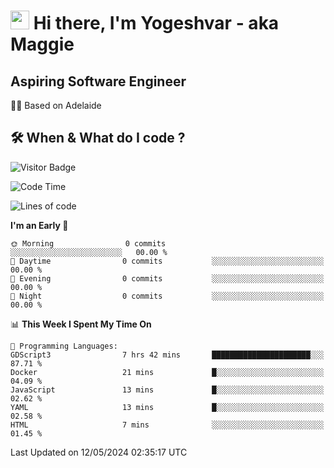 <h1><img src="https://emojis.slackmojis.com/emojis/images/1531849430/4246/blob-sunglasses.gif?1531849430" width="30"/> Hi there, I'm Yogeshvar - aka Maggie</h1>

## Aspiring Software Engineer
🏂🏻  Based on Adelaide 

## 🛠 When & What do I code ?  

![Visitor Badge](https://visitor-badge.feriirawann.repl.co?username=yogeshvar&repo=yogeshvar&label=Visitors&style=plastic&color=%23457BFF&contentType=svg)

<!--START_SECTION:waka-->
![Code Time](http://img.shields.io/badge/Code%20Time-2%2C896%20hrs%2035%20mins-blue)

![Lines of code](https://img.shields.io/badge/From%20Hello%20World%20I%27ve%20Written-0%20lines%20of%20code-blue)

**I'm an Early 🐤** 

```text
🌞 Morning                0 commits           ░░░░░░░░░░░░░░░░░░░░░░░░░   00.00 % 
🌆 Daytime                0 commits           ░░░░░░░░░░░░░░░░░░░░░░░░░   00.00 % 
🌃 Evening                0 commits           ░░░░░░░░░░░░░░░░░░░░░░░░░   00.00 % 
🌙 Night                  0 commits           ░░░░░░░░░░░░░░░░░░░░░░░░░   00.00 % 
```


📊 **This Week I Spent My Time On** 

```text
💬 Programming Languages: 
GDScript3                7 hrs 42 mins       ██████████████████████░░░   87.71 % 
Docker                   21 mins             █░░░░░░░░░░░░░░░░░░░░░░░░   04.09 % 
JavaScript               13 mins             █░░░░░░░░░░░░░░░░░░░░░░░░   02.62 % 
YAML                     13 mins             █░░░░░░░░░░░░░░░░░░░░░░░░   02.58 % 
HTML                     7 mins              ░░░░░░░░░░░░░░░░░░░░░░░░░   01.45 % 
```


 Last Updated on 12/05/2024 02:35:17 UTC
<!--END_SECTION:waka-->

